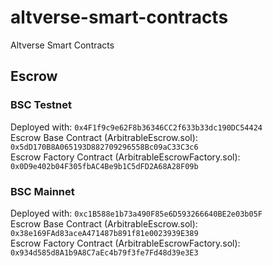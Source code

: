 # altverse-smart-contracts
Altverse Smart Contracts

## Escrow
### BSC Testnet
Deployed with: `0x4F1f9c9e62F8b36346CC2f633b33dc190DC54424`  
Escrow Base Contract (ArbitrableEscrow.sol): `0x5dD170B8A065193D882709296558Bc09aC33C3c6`  
Escrow Factory Contract (ArbitrableEscrowFactory.sol): `0x0D9e402b04F305fbAC4Be9b1C5dFD2A68A28F09b`  

### BSC Mainnet
Deployed with: `0xc1B588e1b73a490F85e6D593266640BE2e03b05F`  
Escrow Base Contract (ArbitrableEscrow.sol): `0x38e169FAd83aceA471487b891f81e0023939E389`  
Escrow Factory Contract (ArbitrableEscrowFactory.sol): `0x934d585d8A1b9A8C7aEc4b79f3fe7Fd48d39e3E3`  
